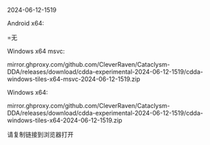 2024-06-12-1519

Android x64:

=无

Windows x64 msvc:

mirror.ghproxy.com/github.com/CleverRaven/Cataclysm-DDA/releases/download/cdda-experimental-2024-06-12-1519/cdda-windows-tiles-x64-msvc-2024-06-12-1519.zip

Windows x64:

mirror.ghproxy.com/github.com/CleverRaven/Cataclysm-DDA/releases/download/cdda-experimental-2024-06-12-1519/cdda-windows-tiles-x64-2024-06-12-1519.zip

请复制链接到浏览器打开


